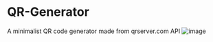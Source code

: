# QR-Generator
A minimalist QR code generator made from qrserver.com API 
![image](https://github.com/KshitijShresth29/QR-Generator/assets/145615126/497e994e-c89d-4337-bb75-6c0572316329)

